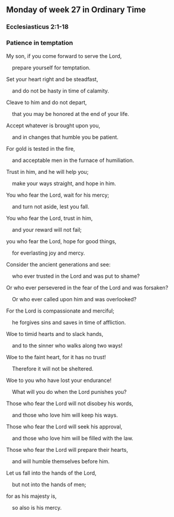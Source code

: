 ## Monday of week 27 in Ordinary Time

### Ecclesiasticus 2:1-18

### Patience in temptation

My son, if you come forward to serve the Lord,

    prepare yourself for temptation.

Set your heart right and be steadfast,

    and do not be hasty in time of calamity.

Cleave to him and do not depart,

    that you may be honored at the end of your life.

Accept whatever is brought upon you,

    and in changes that humble you be patient.

For gold is tested in the fire,

    and acceptable men in the furnace of humiliation.

Trust in him, and he will help you;

    make your ways straight, and hope in him.

You who fear the Lord, wait for his mercy;

    and turn not aside, lest you fall.

You who fear the Lord, trust in him,

    and your reward will not fail;

you who fear the Lord, hope for good things,

    for everlasting joy and mercy.

Consider the ancient generations and see:

    who ever trusted in the Lord and was put to shame?

Or who ever persevered in the fear of the Lord and was forsaken?

    Or who ever called upon him and was overlooked?

For the Lord is compassionate and merciful;

    he forgives sins and saves in time of affliction.

Woe to timid hearts and to slack hands,

    and to the sinner who walks along two ways!

Woe to the faint heart, for it has no trust!

    Therefore it will not be sheltered.

Woe to you who have lost your endurance!

    What will you do when the Lord punishes you?

Those who fear the Lord will not disobey his words,

    and those who love him will keep his ways.

Those who fear the Lord will seek his approval,

    and those who love him will be filled with the law.

Those who fear the Lord will prepare their hearts,

    and will humble themselves before him.

Let us fall into the hands of the Lord,

    but not into the hands of men;

for as his majesty is,

    so also is his mercy.